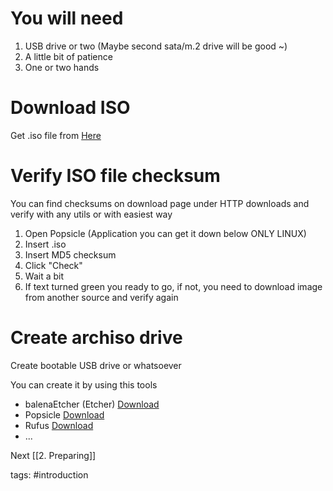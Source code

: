 # You will need
1. USB drive or two (Maybe second sata/m.2 drive will be good ~)
2. A little bit of patience
3. One or two hands

# Download ISO
Get .iso file from [Here](https://archlinux.org/download/)

# Verify ISO file checksum
You can find checksums on download page under HTTP downloads
and verify with any utils or with easiest way
1. Open Popsicle (Application you can get it down below ONLY LINUX)
2. Insert .iso
3. Insert MD5 checksum
4. Click "Check"
5. Wait a bit
6. If text turned green you ready to go, if not, you need to download image from another source and verify again

# Create archiso drive
Create bootable USB drive or whatsoever

You can create it by using this tools
- balenaEtcher (Etcher) [Download](https://www.balena.io/etcher/)
- Popsicle [Download](https://github.com/pop-os/popsicle/releases/)
- Rufus [Download](https://rufus.ie/)
- ...

Next
[[2. Preparing]]

tags: #introduction
